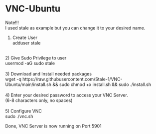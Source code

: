# VNC-Ubuntu

Note!!!<br>
I used stale as example but you can change it to your desired name.<br>
1) Create User<br>
adduser stale<br>
<br>
2) Give Sudo Privilege to user<br>
usermod -aG sudo stale<br>
<br>
3) Download and Install needed packages<br>
wget -q https://raw.githubusercontent.com/Stale-1/VNC-Ubuntu/main/install.sh && sudo chmod +x install.sh && sudo ./install.sh<br>
<br>
4) Enter your desired password to access your VNC Server.<br>
   (6-8 characters only, no spaces)<br>
<br>
5) Configure VNC<br>
sudo ./vnc.sh<br>



Done, VNC Server is now running on Port 5901
